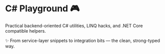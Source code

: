 # C# Playground 🎮

Practical backend-oriented C# utilities, LINQ hacks, and .NET Core compatible helpers.

✨ From service-layer snippets to integration bits — the clean, strong-typed way.
